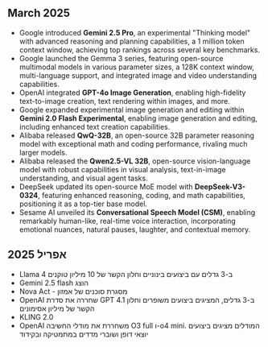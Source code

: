 ## March 2025

- Google introduced **Gemini 2.5 Pro**, an experimental "Thinking model" with advanced reasoning and planning capabilities, a 1 million token context window, achieving top rankings across several key benchmarks.
- Google launched the Gemma 3 series, featuring open-source multimodal models in various parameter sizes, a 128K context window, multi-language support, and integrated image and video understanding capabilities.
- OpenAI integrated **GPT-4o Image Generation**, enabling high-fidelity text-to-image creation, text rendering within images, and more.
- Google expanded experimental image generation and editing within **Gemini 2.0 Flash Experimental**, enabling image generation and editing, including enhanced text creation capabilities.
- Alibaba released **QwQ-32B**, an open-source 32B parameter reasoning model with exceptional math and coding performance, rivaling much larger models.
- Alibaba released the **Qwen2.5-VL 32B**, open-source vision-language model with robust capabilities in visual analysis, text-in-image understanding, and visual agent tasks.
- DeepSeek updated its open-source MoE model with **DeepSeek-V3-0324**, featuring enhanced reasoning, coding, and math capabilities, positioning it as a top-tier base model.
- Sesame AI unveiled its **Conversational Speech Model (CSM)**, enabling remarkably human-like, real-time voice interaction, incorporating emotional nuances, natural pauses, laughter, and contextual memory.

## אפריל 2025

- Llama 4 ב-3 גדלים עם ביצועים בינוניים וחלון הקשר של 10 מיליון טוקנים
- Gemini 2.5 flash הוצג
- Nova Act - מסגרת סוכנים של אמזון
- OpenAI שחררה את סדרת GPT 4.1 ב-3 גדלים, המציגים ביצועים משופרים וחלון הקשר של מיליון אסימונים
- KLING 2.0
- OpenAI משחררת את מודלי החשיבה O3 full ו-o4 mini. המודלים מציגים ביצועים יוצאי דופן ושוברי מדדים במתמטיקה ובקידוד